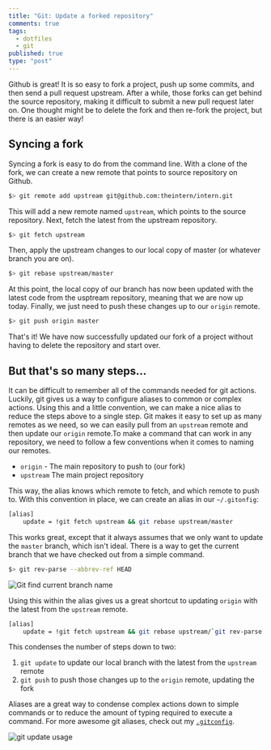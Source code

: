```yaml
---
title: "Git: Update a forked repository"
comments: true
tags:
  - dotfiles
  - git
published: true
type: "post"
---
```


Github is great! It is so easy to fork a project, push up some commits, and then send a pull request upstream. After a while, those forks can get behind the source repository, making it difficult to submit a new pull request later on. One thought might be to delete the fork and then re-fork the project, but there is an easier way!

## Syncing a fork

Syncing a fork is easy to do from the command line. With a clone of the fork, we can create a new remote that points to source repository on Github.

```bash
$> git remote add upstream git@github.com:theintern/intern.git
```

This will add a new remote named `upstream`, which points to the source repository. Next, fetch the latest from the upstream repository.

```bash
$> git fetch upstream
```

Then, apply the upstream changes to our local copy of master (or whatever branch you are on).

```bash
$> git rebase upstream/master
```

At this point, the local copy of our branch has now been updated with the latest code from the usptream repository, meaning that we are now up today. Finally, we just need to push these changes up to our `origin` remote.

```bash
$> git push origin master
```

That's it! We have now successfully updated our fork of a project without having to delete the repository and start over.

## But that's so many steps...

It can be difficult to remember all of the commands needed for git actions. Luckily, git gives us a way to configure aliases to common or complex actions. Using this and a little convention, we can make a nice alias to reduce the steps above to a single step. Git makes it easy to set up as many remotes as we need, so we can easily pull from an `upstream` remote and then update our `origin` remote.To make a command that can work in any repository, we need to follow a few conventions when it comes to naming our remotes.

* `origin` - The main repository to push to (our fork)
* `upstream` The main project repository

This way, the alias knows which remote to fetch, and which remote to push to. With this convention in place, we can create an alias in our `~/.gitonfig`:

```bash
[alias]
	update = !git fetch upstream && git rebase upstream/master
```

This works great, except that it always assumes that we only want to update the `master` branch, which isn't ideal. There is a way to get the current branch that we have checked out from a simple command.

```bash
$> git rev-parse --abbrev-ref HEAD
```

![Git find current branch name](/posts/images/git-current-branch.png)

Using this within the alias gives us a great shortcut to updating `origin` with the latest from the `upstream` remote.

```bash
[alias]
    update = !git fetch upstream && git rebase upstream/`git rev-parse --abbrev-ref HEAD`
```

This condenses the number of steps down to two:

1. `git update` to update our local branch with the latest from the `upstream` remote
1. `git push` to push those changes up to the `origin` remote, updating the fork

Aliases are a great way to condense complex actions down to simple commands or to reduce the amount of typing required to execute a command. For more awesome git aliases, check out my [`.gitconfig`](https://github.com/nicknisi/dotfiles/blob/master/git/gitconfig.symlink).

![git update usage](/posts/images/git-update.gif)
